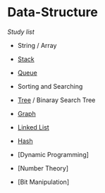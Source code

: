 # Data-Structure 

*Study list*
  * String / Array
    	
  * [Stack](https://github.com/YeoKyuLi/Data-Structure/blob/master/String%20Array/stack.md)
  
  * [Queue](https://github.com/YeoKyuLi/Data-Structure/blob/master/String%20Array/queue.md)
  
  * Sorting and Searching

  * [Tree](https://github.com/YeoKyuLi/Data-Structure/blob/master/Tree/tree.md) / Binaray Search Tree

  * [Graph](https://github.com/YeoKyuLi/Data-Structure/blob/master/Graph/graph.md)

  * [Linked List](https://github.com/YeoKyuLi/Data-Structure/blob/master/Linked_List/linked_list.md)

  * [Hash](https://github.com/YeoKyuLi/Data-Structure/blob/master/Hash/hash.md)

  * [Dynamic Programming]

  * [Number Theory]

  * [Bit Manipulation]
